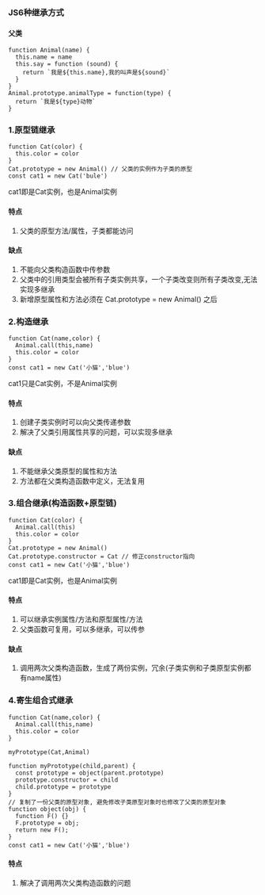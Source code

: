 ### JS6种继承方式

#### 父类
```
function Animal(name) {
  this.name = name
  this.say = function (sound) {
    return `我是${this.name},我的叫声是${sound}`
  }
}
Animal.prototype.animalType = function(type) {
  return `我是${type}动物`
}
```

### 1.原型链继承
```
function Cat(color) {
  this.color = color
}
Cat.prototype = new Animal() // 父类的实例作为子类的原型
const cat1 = new Cat('bule')
```
cat1即是Cat实例，也是Animal实例

#### 特点
1. 父类的原型方法/属性，子类都能访问
#### 缺点
1. 不能向父类构造函数中传参数
2. 父类中的引用类型会被所有子类实例共享，一个子类改变则所有子类改变,无法实现多继承
3. 新增原型属性和方法必须在 Cat.prototype = new Animal() 之后


### 2.构造继承
```
function Cat(name,color) {
  Animal.call(this,name)
  this.color = color
}
const cat1 = new Cat('小猫','blue')
```
cat1只是Cat实例，不是Animal实例

#### 特点
1. 创建子类实例时可以向父类传递参数
2. 解决了父类引用属性共享的问题，可以实现多继承
#### 缺点
1. 不能继承父类原型的属性和方法
2. 方法都在父类构造函数中定义，无法复用


### 3.组合继承(构造函数+原型链)
```
function Cat(color) {
  Animal.call(this)
  this.color = color
}
Cat.prototype = new Animal()
Cat.prototype.constructor = Cat // 修正constructor指向
const cat1 = new Cat('小猫','blue')
```
cat1即是Cat实例，也是Animal实例

#### 特点
1. 可以继承实例属性/方法和原型属性/方法
2. 父类函数可复用，可以多继承，可以传参
#### 缺点
1. 调用两次父类构造函数，生成了两份实例，冗余(子类实例和子类原型实例都有name属性)


### 4.寄生组合式继承
```
function Cat(name,color) {
  Animal.call(this,name)
  this.color = color
}

myPrototype(Cat,Animal)

function myPrototype(child,parent) {
  const prototype = object(parent.prototype)
  prototype.constructor = child
  child.prototype = prototype
}
// 复制了一份父类的原型对象, 避免修改子类原型对象时也修改了父类的原型对象
function object(obj) {
  function F() {}
  F.prototype = obj;
  return new F();
}
const cat1 = new Cat('小猫','blue')
```
#### 特点
1. 解决了调用两次父类构造函数的问题